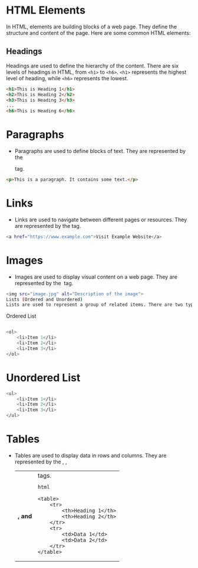 # HTML Elements

In HTML, elements are building blocks of a web page. They define the structure and content of the page. Here are some common HTML elements:

## Headings

Headings are used to define the hierarchy of the content. There are six levels of headings in HTML, from `<h1>` to `<h6>`. `<h1>` represents the highest level of heading, while `<h6>` represents the lowest.

```html
<h1>This is Heading 1</h1>
<h2>This is Heading 2</h2>
<h3>This is Heading 3</h3>
...
<h6>This is Heading 6</h6>
```
# Paragraphs
- Paragraphs are used to define blocks of text. They are represented by the <p> tag.

```html
<p>This is a paragraph. It contains some text.</p>

```
# Links
- Links are used to navigate between different pages or resources. They are represented by the <a> tag.

```bash
<a href="https://www.example.com">Visit Example Website</a>
```
 # Images
- Images are used to display visual content on a web page. They are represented by the <img> tag.

```bash
<img src="image.jpg" alt="Description of the image">
Lists (Ordered and Unordered)
Lists are used to represent a group of related items. There are two types of lists: ordered lists (<ol>) and unordered lists (<ul>).
```
Ordered List
```bash

<ol>
    <li>Item 1</li>
    <li>Item 2</li>
    <li>Item 3</li>
</ol>
```
# Unordered List
```bash
<ul>
    <li>Item 1</li>
    <li>Item 2</li>
    <li>Item 3</li>
</ul>
```
 # Tables
- Tables are used to display data in rows and columns. They are represented by the <table>, <tr>, <th>, and <td> tags.

```
html

<table>
    <tr>
        <th>Heading 1</th>
        <th>Heading 2</th>
    </tr>
    <tr>
        <td>Data 1</td>
        <td>Data 2</td>
    </tr>
</table>
```